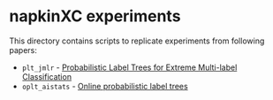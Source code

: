 # napkinXC experiments

This directory contains scripts to replicate experiments from following papers:
* `plt_jmlr` - [Probabilistic Label Trees for Extreme Multi-label Classification](https://arxiv.org/abs/2009.11218)
* `oplt_aistats` - [Online probabilistic label trees](https://arxiv.org/abs/2007.04451)